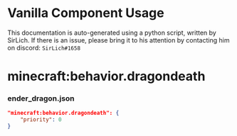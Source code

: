 # Vanilla Component Usage
This documentation is auto-generated using a python script, written by SirLich. If there is an issue, please bring it to his attention by contacting him on discord: `SirLich#1658`

# minecraft:behavior.dragondeath
### ender_dragon.json
```JSON
"minecraft:behavior.dragondeath": {
    "priority": 0
}
```

